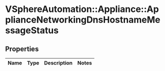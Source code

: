 # VSphereAutomation::Appliance::ApplianceNetworkingDnsHostnameMessageStatus

## Properties
Name | Type | Description | Notes
------------ | ------------- | ------------- | -------------


